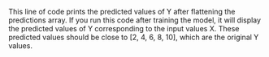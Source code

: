 This line of code prints the predicted values of Y after flattening the predictions array. If you run this code after training the model, it will display the predicted values of Y corresponding to the input values X. These predicted values should be close to [2, 4, 6, 8, 10], which are the original Y values.





